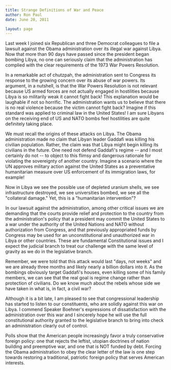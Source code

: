 ```yaml
---
title: Strange Definitions of War and Peace
author: Ron Paul
date: June 20, 2011

layout: page
---
```


Last week I joined six Republican and three Democrat colleagues to file
a lawsuit against the Obama administration over its illegal war against
Libya. Now that more than 90 days have passed since the president began
bombing Libya, no one can seriously claim that the administration has
complied with the clear requirements of the 1973 War Powers Resolution.

In a remarkable act of chutzpah, the administration sent to Congress
its response to the growing concern over its abuse of war powers. Its
argument, in a nutshell, is that the War Powers Resolution is not
relevant because US armed forces are not actually engaged in
hostilities because Libya is so militarily weak it cannot fight back!
This explanation would be laughable if not so horrific. The
administration wants us to believe that there is no real violence
because the victim cannot fight back? Imagine if this standard was
applied to criminal law in the United States! I am sure Libyans on the
receiving end of US and NATO bombs feel hostilities are quite
definitely taking place.

We must recall the origins of these attacks on Libya. The Obama
administration made no claim that Libyan leader Gaddafi was killing his
civilian population. Rather, the claim was that Libya might begin
killing its civilians in the future. One need not defend Gaddafi's
regime -- and I most certainly do not -- to object to this flimsy and
dangerous rationale for violating the sovereignty of another country.
Imagine a scenario where the UN approves military action against the
United States as a preventative humanitarian measure over US
enforcement of its immigration laws, for example!

Now in Libya we see the possible use of depleted uranium shells, we see
infrastructure destroyed, we see universities bombed, we see all the
"collateral damage." Yet, this is a "humanitarian intervention"?

In our lawsuit against the administration, among other critical issues
we are demanding that the courts provide relief and protection to the
country from the administration's policy that a president may commit
the United States to a war under the authority of the United Nations
and NATO without authorization from Congress, and that previously
appropriated funds by Congress may be used for an unconstitutional and
unauthorized war in Libya or other countries. These are fundamental
Constitutional issues and I expect the judicial branch to treat our
challenge with the same level of gravity as we do in the legislative
branch.

Remember, we were told that this attack would last "days, not weeks"
and we are already three months and likely nearly a billion dollars
into it. As the bombings obviously target Gaddafi's houses, even
killing some of his family members, we can see that the real goal is
regime change rather than protection of civilians. Do we know much
about the rebels whose side we have taken in what is, in fact, a civil
war?

Although it is a bit late, I am pleased to see that congressional
leadership has started to listen to our constituents, who are solidly
against this war on Libya. I commend Speaker Boehner's expressions of
dissatisfaction with the administration over this war and I sincerely
hope he will use the full constitutional authority granted to the
legislative branch to bring into check an administration clearly out of
control.

Polls show that the American people increasingly favor a truly
conservative foreign policy: one that rejects the leftist, utopian
doctrines of nation building and preemptive war, and one that is NOT
funded by debt. Forcing the Obama administration to obey the clear
letter of the law is one step towards restoring a traditional,
patriotic foreign policy that serves American interests.

